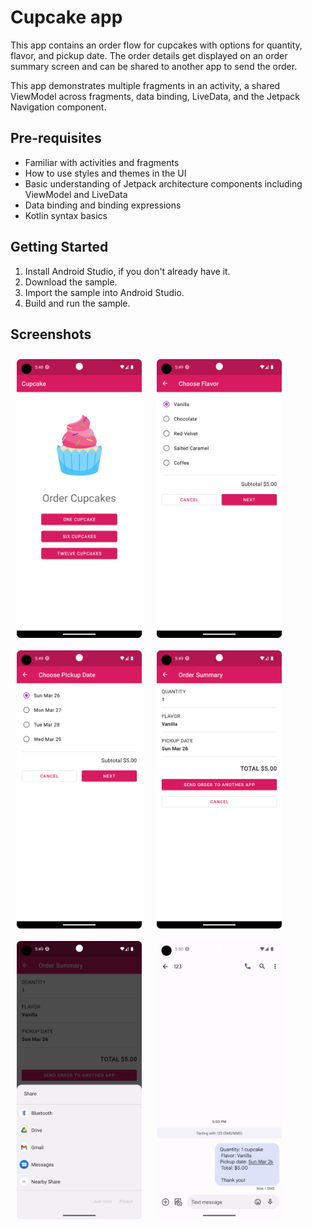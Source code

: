 Cupcake app
=================================

This app contains an order flow for cupcakes with options for quantity, flavor, and pickup date.
The order details get displayed on an order summary screen and can be shared to another app to
send the order.

This app demonstrates multiple fragments in an activity, a shared ViewModel across fragments,
data binding, LiveData, and the Jetpack Navigation component.


Pre-requisites
--------------
* Familiar with activities and fragments
* How to use styles and themes in the UI
* Basic understanding of Jetpack architecture components including ViewModel and LiveData
* Data binding and binding expressions
* Kotlin syntax basics


Getting Started
---------------
1. Install Android Studio, if you don't already have it.
2. Download the sample.
3. Import the sample into Android Studio.
4. Build and run the sample.


Screenshots
---------------
[<img src="/screenshots/Screenshot_20230326_174856.png" align="center"
width="200"
    hspace="10" vspace="10">](/screenshots/Screenshot_20230326_174856.png)
[<img src="/screenshots/Screenshot_20230326_174909.png" align="center"
width="200"
    hspace="10" vspace="10">](/screenshots/Screenshot_20230326_174909.png)
[<img src="/screenshots/Screenshot_20230326_174918.png" align="center"
width="200"
    hspace="10" vspace="10">](/screenshots/Screenshot_20230326_174918.png)
[<img src="/screenshots/Screenshot_20230326_174929.png" align="center"
width="200"
    hspace="10" vspace="10">](/screenshots/Screenshot_20230326_174929.png)
[<img src="/screenshots/Screenshot_20230326_174943.png" align="center"
width="200"
    hspace="10" vspace="10">](/screenshots/Screenshot_20230326_174943.png)
[<img src="/screenshots/Screenshot_20230326_175054.png" align="center"
width="200"
    hspace="10" vspace="10">](/screenshots/Screenshot_20230326_175054.png)
    
